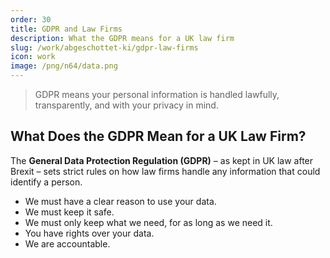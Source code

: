 ```yaml
---
order: 30
title: GDPR and Law Firms
description: What the GDPR means for a UK law firm
slug: /work/abgeschottet-ki/gdpr-law-firms
icon: work
image: /png/n64/data.png
---
```


> GDPR means your personal information is handled lawfully, transparently, and with your privacy in mind.

## What Does the GDPR Mean for a UK Law Firm?

The **General Data Protection Regulation (GDPR)** – as kept in UK law after Brexit – sets strict rules on how law firms handle any information that could identify a person.

- We must have a clear reason to use your data.
- We must keep it safe.
- We must only keep what we need, for as long as we need it.
- You have rights over your data.
- We are accountable.
